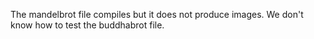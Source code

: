 The mandelbrot file compiles but it does not produce images.
We don't know how to test the buddhabrot file.

